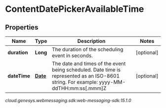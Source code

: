 # ContentDatePickerAvailableTime


## Properties

| Name | Type | Description | Notes |
| ------------ | ------------- | ------------- | ------------- |
| **duration** | **Long** | The duration of the scheduling event in seconds. |  [optional] |
| **dateTime** | [**Date**](Date) | The date and times of the event being scheduled. Date time is represented as an ISO-8601 string. For example: yyyy-MM-ddTHH:mm:ss[.mmm]Z |  [optional] |




_cloud.genesys.webmessaging.sdk:web-messaging-sdk:15.1.0_
